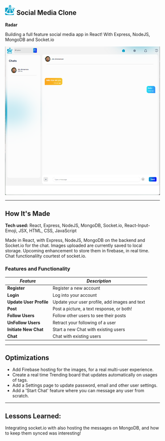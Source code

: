 ## ![Logo](./ta_favicon.png) Social Media Clone

**Radar**

Building a full feature social media app in React! With Express, NodeJS, MongoDB and Socket.io

[![Chat Page](./chatSS.png)]()

---

## How It's Made

**Tech used:** React, Express, NodeJS, MongoDB, Socket.io, React-Input-Emoji, JSX, HTML, CSS, JavaScript

Made in React, with Express, NodeJS, MongoDB on the backend and Socket.io for the chat. Images uploaded are currently saved to local storage. Upcoming enhancement to store them in firebase, in real time.
Chat functionalilty courtest of socket.io.

### Features and Functionality

| _Feature_               | _Description_                                 |
| ----------------------- | --------------------------------------------- |
| **Register**            | Register a new account                        |
| **Login**               | Log into your account                         |
| **Update User Profile** | Update your user profile, add images and text |
| **Post**                | Post a picture, a text response, or both!     |
| **Follow Users**        | Follow other users to see their posts         |
| **UnFollow Users**      | Retract your following of a user              |
| **Initiate New Chat**   | Start a new Chat with existing users          |
| **Chat**                | Chat with existing users                      |

---

## Optimizations

- Add Firebase hosting for the images, for a real multi-user experience.
- Create a real time Trending board that updates automatically on usages of tags.
- Add a Settings page to update password, email and other user settings.
- Add a 'Start Chat' feature where you can message any user from scratch.

---

## Lessons Learned:

Integrating socket.io with also hosting the messages on MongoDB, and how to keep them synced was interesting!
